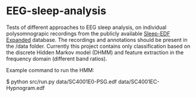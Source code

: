 # EEG-sleep-analysis

Tests of different approaches to EEG sleep analysis, on individual polysomnograpic recordings from the publicly available [Sleep-EDF Expanded](https://physionet.org/physiobank/database/sleep-edfx/) database. The recordings and annotations should be present in the /data folder.
Currently this project contains only classification based on the discrete Hidden Markov model (DHMM) and feature extraction in the frequency domain (different band ratios).

Example command to run the HMM:

$ python src/run.py data/SC4001E0-PSG.edf data/SC4001EC-Hypnogram.edf

